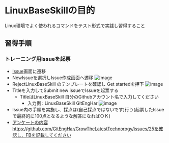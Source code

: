 # LinuxBaseSkillの目的
Linux環境でよく使われるコマンドをテスト形式で実践し習得すること

## 習得手順
### トレーニング用Issueを起票
- [Issue](https://github.com/GitEngHar/GrowTheLatestTechnorogy/issues)画面に遷移
- NewIssueを選択しIssue作成画面へ遷移
![image](https://github.com/GitEngHar/GrowTheLatestTechnorogy/assets/119464648/bf8cd31d-e201-4676-924b-b1ce86897a73)
- RejectLinuxBaseSkill のテンプレートを確認し Get startedを押下
![image](https://github.com/GitEngHar/GrowTheLatestTechnorogy/assets/119464648/7cb95705-9965-48f1-a80b-e7e863e24a46)
- Titleを入力してSubmit new issueでIssueを起票する
  - TitleはLinuxBaseSkill 自分のGithubアカウント名で入力してください
    - 入力例 : LinuxBaseSkill GitEngHar
![image](https://github.com/GitEngHar/GrowTheLatestTechnorogy/assets/119464648/b7c23b96-59fd-406c-b533-c4bd10648067)
- Issue内の手順を実施し、採点は(自己採点ではないです)行う(起票したIssueで最終的に100点となるような解答になればＯＫ)
- [アンケートの内容](https://github.com/GitEngHar/GrowTheLatestTechnorogy/issues/25)https://github.com/GitEngHar/GrowTheLatestTechnorogy/issues/25を確認し、FBを記載してください
